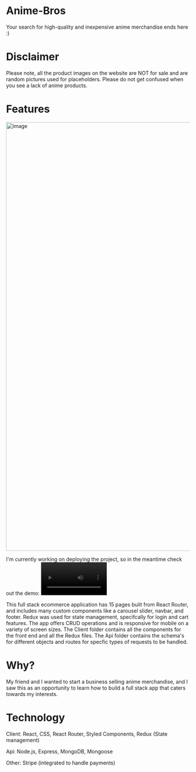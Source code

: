 # Anime-Bros
Your search for high-quality and inexpensive anime merchandise ends here :)

# Disclaimer
Please note, all the product images on the website are NOT for sale and are random pictures used for placeholders. Please do not get confused when you see a lack of anime products.

# Features
<img width="1173" alt="image" src="https://user-images.githubusercontent.com/70664921/178595640-30ec8951-78b3-407d-83fb-a3fd921dd7a9.png">

I'm currently working on deploying the project, so in the meantime check out the demo:
<video src='https://youtu.be/9XKHOeK6khU' width=180/>

This full stack ecommerce application has 15 pages built from React Router, and includes many custom components like a carousel slider, navbar, and footer. Redux was used for state management, specifcally for login and cart features. The app offers CRUD operations and is responsive for mobile on a variety of screen sizes. The Client folder contains all the components for the front end and all the Redux files. The Api folder contains the schema's for different objects and routes for specfic types of requests to be handled.

# Why?
My friend and I wanted to start a business selling anime merchandise, and I saw this as an opportunity to learn how to build a full stack app that caters towards my interests.

# Technology
Client: React, CSS, React Router, Styled Components, Redux (State management)

Api: Node.js, Express, MongoDB, Mongoose

Other: Stripe (integrated to handle payments)
